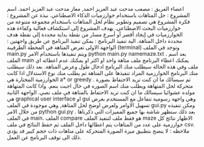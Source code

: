 اعضاء الفريق : مصعب مدحت عبد العزيز احمد, معاز مدحت عبد العزيز احمد.
اسم المشروع : حل المتاهات باستخدام خوارزميات الذكاء الاصطناعي.
نبذة عن المشروع : 
   فكرة المشروع هي تصميم وتطوير نظام لحل المتاهات باستخدام مجموعة متنوعة من خوارزميات البحث الاصطناعي. يهدف المشروع إلى استكشاف فعالية وكفاءة هذه الخوارزميات في إيجاد أقصر أو أسرع مسار من نقطة بداية محددة إلى نقطة هدف محددة داخل المتاهة.
   الية تنفيذ البرنامج :
        يمكن تنفيذ البرنامج عن طريق واجهتين : الواجهة الاولى تعرض المتاهة في المحطة الطرفيىة (terminal) وتوجد في الملف main.py ويتم تنفيذها باستخدام الامر python main.py namemaze.txt . بعد اسم الملف main يمكنك اعطاء البرنامج ملف متاهة واحد او اكثر او يمكنك عدم اعطائه اي ملف
       وفي هذه الحالة سيطلب منك البرنامج ادخال طول وعرض المتاهة. بعد ذلك سيطلب منك البرنامج الخوارزمية المراد تنفيذها على المتاهة ثم يطلب منك نوع الاستدلال اذا كانت الخوارزمية المختارة هي a* or greedy . ثم سيسالك ما ان كنت تريد الاحتفاظ بصورة متحركة لحل المتهاهة ويطلب منك اسم الصوره في حال اجبت بنعم.
       واذا كانت المتهاهة مولده عشوائيا سيسالك ما ان كنت تريد الاحتفاظ بالمتاهة في ملف نصي.
        الواجهة الثانية هي graphical user interface او gui وهي واجهة رسومية تتفاعل مع المستخدم بغرض تسهيل الاوامر ولعرض اوضح لحل المتاهة, وهي موجودة في الملف gui.py ومكن تنفيذه من خلال الامر python gui.py . بعد ذلك ستظهر شاشة بها جميع المميزات التي ذكرناها في الملف main.
        الملف compare هو فقط ملف لتنفيذ الملف maze الاظهار نتائج كل خوارزمية على عدد من المتاهات يتم اعطائها داخل الملف ثم حفظ النتائج في ملف csv.
        ملاحظه : لا ينصح بتطبيق ميزة الصورة المتحركة على متاهات ذات حجم كبير قد يؤدي ذلك الى توقف البرنامج عن العمل.
